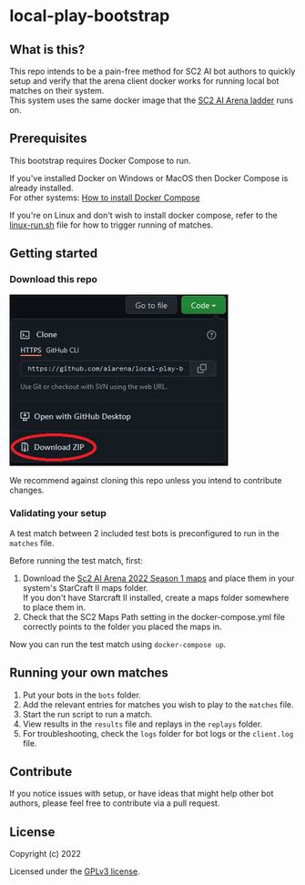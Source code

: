 # local-play-bootstrap

## What is this?
This repo intends to be a pain-free method for SC2 AI bot authors to quickly setup and verify that the arena client docker works for running local bot matches on their system.  
This system uses the same docker image that the [SC2 AI Arena ladder](https://sc2ai.net) runs on.

## Prerequisites

This bootstrap requires Docker Compose to run.  


If you've installed Docker on Windows or MacOS then Docker Compose is already installed.  
For other systems: [How to install Docker Compose](https://docs.docker.com/compose/install/)

If you're on Linux and don't wish to install docker compose, refer to the [linux-run.sh](./linux-run.sh) file for how to trigger running of matches.

## Getting started

### Download this repo
![Download this repo](img/download.png)

We recommend against cloning this repo unless you intend to contribute changes.

### Validating your setup

A test match between 2 included test bots is preconfigured to run in the `matches` file.

Before running the test match, first:
1. Download the [Sc2 AI Arena 2022 Season 1 maps](https://sc2ai.net/wiki/184/plugin/attachments/download/9/) and place them in your system's StarCraft II maps folder.  
   If you don't have Starcraft II installed, create a maps folder somewhere to place them in.
2. Check that the SC2 Maps Path setting in the docker-compose.yml file correctly points to the folder you placed the maps in.  

Now you can run the test match using `docker-compose up`.

## Running your own matches

1. Put your bots in the `bots` folder.
2. Add the relevant entries for matches you wish to play to the `matches` file.
3. Start the run script to run a match.
4. View results in the `results` file and replays in the `replays` folder.
5. For troubleshooting, check the `logs` folder for bot logs or the `client.log` file.

## Contribute
If you notice issues with setup, or have ideas that might help other bot authors, please feel free to contribute via a pull request.

## License

Copyright (c) 2022

Licensed under the [GPLv3 license](LICENSE).
